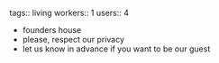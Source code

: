 tags:: living
workers:: 1
users:: 4

- founders house
- please, respect our privacy
- let us know in advance if you want to be our guest